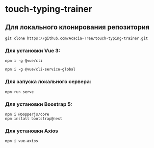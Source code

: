 # touch-typing-trainer

## Для локального клонирования репозитория
```
git clone https://github.com/Acacia-Tree/touch-typing-trainer.git
```

### Для установки Vue 3:
```
npm i -g @vue/cli 

npm i -g @vue/cli-service-global
```

### Для запуска локального сервера:
```
npm run serve
```

### Для установки Boostrap 5:
```
npm i @popperjs/core
npm install bootstrap@next

```

### Для установки Axios
```
npm i vue-axios

```
